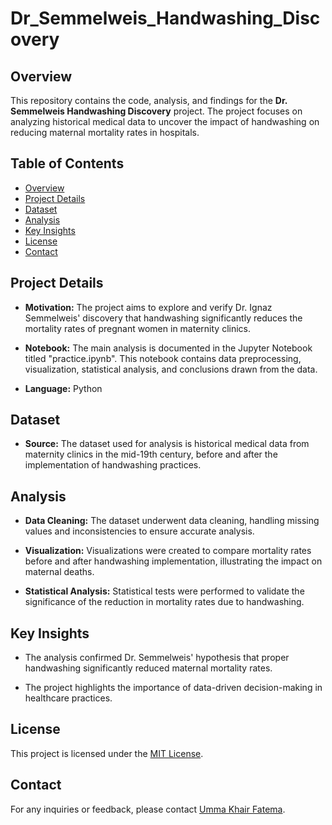 # Dr_Semmelweis_Handwashing_Discovery

## Overview

This repository contains the code, analysis, and findings for the **Dr. Semmelweis Handwashing Discovery** project. 
The project focuses on analyzing historical medical data to uncover the impact of handwashing on reducing maternal mortality rates in hospitals.

## Table of Contents

- [Overview](#overview)
- [Project Details](#project-details)
- [Dataset](#dataset)
- [Analysis](#analysis)
- [Key Insights](#key-insights)
- [License](#license)
- [Contact](#contact)

## Project Details

- **Motivation:** The project aims to explore and verify Dr. Ignaz Semmelweis' discovery that handwashing significantly reduces the mortality rates of
    pregnant women in maternity clinics.

- **Notebook:** The main analysis is documented in the Jupyter Notebook titled "practice.ipynb". This notebook contains data preprocessing,
 visualization, statistical analysis, and conclusions drawn from the data.

- **Language:** Python

## Dataset

- **Source:** The dataset used for analysis is historical medical data from maternity clinics in the mid-19th century,
before and after the implementation of handwashing practices.

## Analysis

- **Data Cleaning:** The dataset underwent data cleaning, handling missing values and inconsistencies to ensure accurate analysis.

- **Visualization:** Visualizations were created to compare mortality rates before and after handwashing implementation,
  illustrating the impact on maternal deaths.

- **Statistical Analysis:** Statistical tests were performed to validate the significance of the reduction in mortality rates due to handwashing.

## Key Insights

- The analysis confirmed Dr. Semmelweis' hypothesis that proper handwashing significantly reduced maternal mortality rates.
  
- The project highlights the importance of data-driven decision-making in healthcare practices.



## License

This project is licensed under the [MIT License](LICENSE).

## Contact

For any inquiries or feedback, please contact [Umma Khair Fatema](fatema.sorna@gmail.com).

